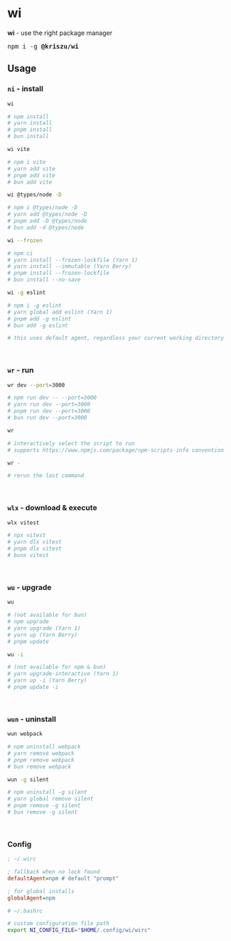 # wi

**wi** - use the right package manager

<pre>
npm i -g <b>@kriszu/wi</b>
</pre>

## Usage

### `ni` - install

```bash
wi

# npm install
# yarn install
# pnpm install
# bun install
```

```bash
wi vite

# npm i vite
# yarn add vite
# pnpm add vite
# bun add vite
```

```bash
wi @types/node -D

# npm i @types/node -D
# yarn add @types/node -D
# pnpm add -D @types/node
# bun add -d @types/node
```

```bash
wi --frozen

# npm ci
# yarn install --frozen-lockfile (Yarn 1)
# yarn install --immutable (Yarn Berry)
# pnpm install --frozen-lockfile
# bun install --no-save
```

```bash
wi -g eslint

# npm i -g eslint
# yarn global add eslint (Yarn 1)
# pnpm add -g eslint
# bun add -g eslint

# this uses default agent, regardless your current working directory
```

<br>

### `wr` - run

```bash
wr dev --port=3000

# npm run dev -- --port=3000
# yarn run dev --port=3000
# pnpm run dev --port=3000
# bun run dev --port=3000
```

```bash
wr

# interactively select the script to run
# supports https://www.npmjs.com/package/npm-scripts-info convention
```

```bash
wr -

# rerun the last command
```

<br>

### `wlx` - download & execute

```bash
wlx vitest

# npx vitest
# yarn dlx vitest
# pnpm dlx vitest
# bunx vitest
```

<br>

### `wu` - upgrade

```bash
wu

# (not available for bun)
# npm upgrade
# yarn upgrade (Yarn 1)
# yarn up (Yarn Berry)
# pnpm update
```

```bash
wu -i

# (not available for npm & bun)
# yarn upgrade-interactive (Yarn 1)
# yarn up -i (Yarn Berry)
# pnpm update -i
```

<br>

### `wun` - uninstall

```bash
wun webpack

# npm uninstall webpack
# yarn remove webpack
# pnpm remove webpack
# bun remove webpack
```

```bash
wun -g silent

# npm uninstall -g silent
# yarn global remove silent
# pnpm remove -g silent
# bun remove -g silent
```

<br>


### Config

```ini
; ~/.wirc

; fallback when no lock found
defaultAgent=npm # default "prompt"

; for global installs
globalAgent=npm
```

```bash
# ~/.bashrc

# custom configuration file path
export NI_CONFIG_FILE="$HOME/.config/wi/wirc"
```

<br>
